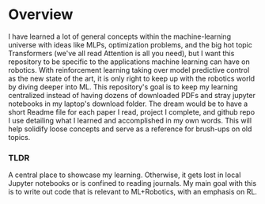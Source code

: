 # Overview
I have learned a lot of general concepts within the machine-learning universe with ideas like MLPs, optimization problems, and the big hot topic Transformers (we've all read Attention is all you need), but I want this repository to be specific to the applications machine learning can have on robotics. With reinforcement learning taking over model predictive control as the new state of the art, it is only right to keep up with the robotics world by diving deeper into ML. This repository's goal is to keep my learning centralized instead of having dozens of downloaded PDFs and stray jupyter notebooks in my laptop's download folder. The dream would be to have a short Readme file for each paper I read, project I complete, and github repo I use detailing what I learned and accomplished in my own words. This will help solidify loose concepts and serve as a reference for brush-ups on old topics.

### TLDR
A central place to showcase my learning. Otherwise, it gets lost in local Jupyter notebooks or is confined to reading journals. My main goal with this is to write out code that is relevant to ML+Robotics, with an emphasis on RL. 
